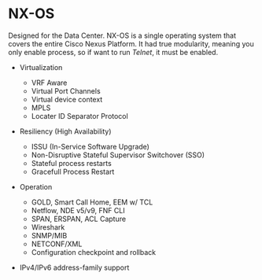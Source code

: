 # NX-OS

Designed for the Data Center. NX-OS is a single operating system that covers the entire Cisco Nexus Platform. It had true modularity, meaning you only enable process, so if want to run _Telnet_, it must be enabled.

* Virtualization
    + VRF Aware
    + Virtual Port Channels
    + Virtual device context
    + MPLS
    + Locater ID Separator Protocol
* Resiliency (High Availability)
    + ISSU (In-Service Software Upgrade)
    + Non-Disruptive Stateful Supervisor Switchover (SSO)
    + Stateful process restarts
    + Gracefull Process Restart
* Operation
    + GOLD, Smart Call Home, EEM w/ TCL
    + Netflow, NDE v5/v9, FNF CLI
    + SPAN, ERSPAN, ACL Capture
    + Wireshark
    + SNMP/MIB
    + NETCONF/XML
    + Configuration checkpoint and rollback

* IPv4/IPv6 address-family support


